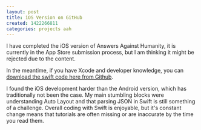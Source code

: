 ```yaml
---
layout: post
title: iOS Version on GitHub
created: 1422266811
categories: projects aah
---
```


I have completed the iOS version of Answers Against Humanity, it is currently in the App Store submission process, but I am thinking it might be rejected due to the content.

In the meantime, if you have Xcode and developer knowledge, you can <a href="https://github.com/ChrisChinchilla/Answers-Against-Humanity" target="_blank">download the swift code here from Github</a>.

I found the iOS development harder than the Android version, which has traditionally not been the case. My main stumbling blocks were understanding Auto Layout and that parsing JSON in Swift is still  something of a challenge. Overall coding with Swift is enjoyable, but it's constant change means that tutorials are often missing or are inaccurate by the time you read them.
